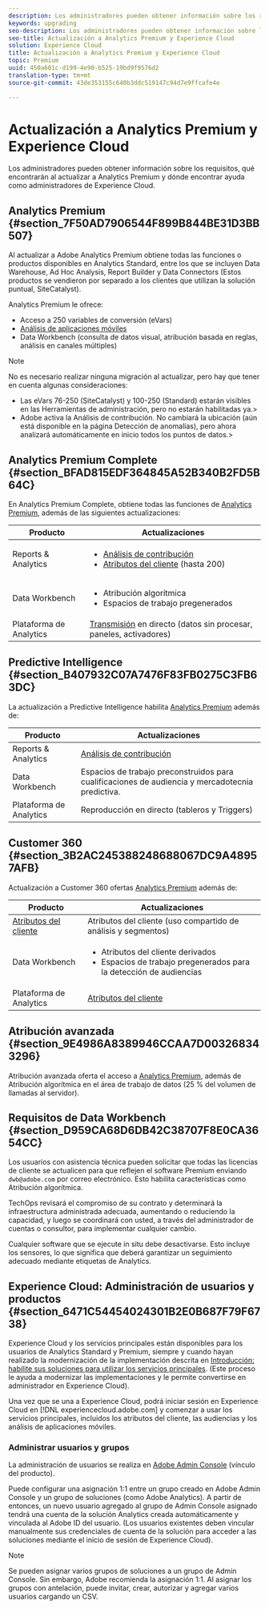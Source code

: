 ```yaml
---
description: Los administradores pueden obtener información sobre los requisitos, qué encontrarán al actualizar a Analytics Premium y dónde encontrar ayuda como administradores de Experience Cloud.
keywords: upgrading
seo-description: Los administradores pueden obtener información sobre los requisitos, qué encontrarán al actualizar a Analytics Premium y dónde encontrar ayuda como administradores de Experience Cloud.
seo-title: Actualización a Analytics Premium y Experience Cloud
solution: Experience Cloud
title: Actualización a Analytics Premium y Experience Cloud
topic: Premium
uuid: 450a601c-d199-4e90-b525-19bd9f9576d2
translation-type: tm+mt
source-git-commit: 43de353155c640b3ddc519147c94d7e9ffcafe4e

---
```



# Actualización a Analytics Premium y Experience Cloud

Los administradores pueden obtener información sobre los requisitos, qué encontrarán al actualizar a Analytics Premium y dónde encontrar ayuda como administradores de Experience Cloud.

## Analytics Premium {#section_7F50AD7906544F899B844BE31D3BB507}

Al actualizar a Adobe Analytics Premium obtiene todas las funciones o productos disponibles en Analytics Standard, entre los que se incluyen Data Warehouse, Ad Hoc Analysis, Report Builder y Data Connectors (Estos productos se vendieron por separado a los clientes que utilizan la solución puntual, SiteCatalyst).

Analytics Premium le ofrece:

* Acceso a 250 variables de conversión (eVars)
* [Análisis de aplicaciones móviles](https://docs.adobe.com/content/help/en/mobile-services/using/home.html)
* Data Workbench (consulta de datos visual, atribución basada en reglas, análisis en canales múltiples)

>[!NOTE]
>
>No es necesario realizar ninguna migración al actualizar, pero hay que tener en cuenta algunas consideraciones:
>
>* Las eVars 76-250 (SiteCatalyst) y 100-250 (Standard) estarán visibles en las Herramientas de administración, pero no estarán habilitadas ya.>
>* Adobe activa la Análisis de contribución. No cambiará la ubicación (aún está disponible en la página Detección de anomalías), pero ahora analizará automáticamente en inicio todos los puntos de datos.>


## Analytics Premium Complete {#section_BFAD815EDF364845A52B340B2FD5B64C}

En Analytics Premium Complete, obtiene todas las funciones de [Analytics Premium](../admin-getting-started/upgrade-to-analytics-premium.md#section_7F50AD7906544F899B844BE31D3BB507), además de las siguientes actualizaciones:

| Producto | Actualizaciones |
|--- |--- |
| Reports &amp; Analytics | <ul><li>[Análisis de contribución](https://docs.adobe.com/content/help/en/analytics/analyze/analysis-workspace/virtual-analyst/contribution-analysis/ca-tokens.html)</li><li>[Atributos del cliente](../attributes/attributes.md#concept_ACFEE7C8B8E94875BA0825CDF4913AF1) (hasta 200)</li></ul> |
| Data Workbench | <ul><li>Atribución algorítmica</li><li>Espacios de trabajo pregenerados</li></ul> |
| Plataforma de Analytics | [Transmisión](https://helpx.adobe.com/analytics/kb/getting-started-with-livestream-api.html) en directo (datos sin procesar, paneles, activadores) |

## Predictive Intelligence {#section_B407932C07A7476F83FB0275C3FB63DC}

La actualización a Predictive Intelligence habilita [Analytics Premium](../admin-getting-started/upgrade-to-analytics-premium.md#section_7F50AD7906544F899B844BE31D3BB507) además de:

| Producto | Actualizaciones |
|---|---|
| Reports &amp; Analytics | [Análisis de contribución](https://docs.adobe.com/content/help/en/analytics/analyze/analysis-workspace/virtual-analyst/contribution-analysis/ca-tokens.html) |
| Data Workbench | Espacios de trabajo preconstruidos para cualificaciones de audiencia y mercadotecnia predictiva. |
| Plataforma de Analytics | Reproducción en directo (tableros y Triggers) |

## Customer 360  {#section_3B2AC245388248688067DC9A48957AFB}

Actualización a Customer 360 ofertas [Analytics Premium](../admin-getting-started/upgrade-to-analytics-premium.md#section_7F50AD7906544F899B844BE31D3BB507) además de:

| Producto | Actualizaciones |
|--- |--- |
| [Atributos del cliente](../attributes/attributes.md) | Atributos del cliente (uso compartido de análisis y segmentos) |
| Data Workbench | <ul><li>Atributos del cliente derivados</li><li>Espacios de trabajo pregenerados para la detección de audiencias</li></ul> |
| Plataforma de Analytics | [Atributos del cliente](../attributes/attributes.md) |

## Atribución avanzada {#section_9E4986A8389946CCAA7D003268343296}

Atribución avanzada oferta el acceso a [Analytics Premium](../admin-getting-started/upgrade-to-analytics-premium.md#section_7F50AD7906544F899B844BE31D3BB507), además de Atribución algorítmica en el área de trabajo de datos (25 % del volumen de llamadas al servidor).

## Requisitos de Data Workbench  {#section_D959CA68D6DB42C38707F8E0CA3654CC}

Los usuarios con asistencia técnica pueden solicitar que todas las licencias de cliente se actualicen para que reflejen el software Premium enviando `dwb@adobe.com` por correo electrónico. Esto habilita características como Atribución algorítmica.

TechOps revisará el compromiso de su contrato y determinará la infraestructura administrada adecuada, aumentando o reduciendo la capacidad, y luego se coordinará con usted, a través del administrador de cuentas o consultor, para implementar cualquier cambio.

Cualquier software que se ejecute in situ debe desactivarse. Esto incluye los sensores, lo que significa que deberá garantizar un seguimiento adecuado mediante etiquetas de Analytics.

## Experience Cloud: Administración de usuarios y productos {#section_6471C54454024301B2E0B687F79F6738}

Experience Cloud y los servicios principales están disponibles para los usuarios de Analytics Standard y Premium, siempre y cuando hayan realizado la modernización de la implementación descrita en [Introducción: habilite sus soluciones para utilizar los servicios principales](../core-services/core-services.md#concept_07ED1D5C64234E77976E6D572E78FB9C). (Este proceso le ayuda a modernizar las implementaciones y le permite convertirse en administrador en Experience Cloud).

Una vez que se una a Experience Cloud, podrá iniciar sesión en Experience Cloud en [!DNL experiencecloud.adobe.com] y comenzar a usar los servicios principales, incluidos los atributos del cliente, las audiencias y los análisis de aplicaciones móviles.

### Administrar usuarios y grupos

La administración de usuarios se realiza en [Adobe Admin Console](https://helpx.adobe.com/enterprise/help/aedash.html) (vínculo del producto).

Puede configurar una asignación 1:1 entre un grupo creado en Adobe Admin Console y un grupo de soluciones (como Adobe Analytics). A partir de entonces, un nuevo usuario agregado al grupo de Admin Console asignado tendrá una cuenta de la solución Analytics creada automáticamente y vinculada al Adobe ID del usuario. (Los usuarios existentes deben vincular manualmente sus credenciales de cuenta de la solución para acceder a las soluciones mediante el inicio de sesión de Experience Cloud).

>[!NOTE]
>
>Se pueden asignar varios grupos de soluciones a un grupo de Admin Console. Sin embargo, Adobe recomienda la asignación 1:1. Al asignar los grupos con antelación, puede invitar, crear, autorizar y agregar varios usuarios cargando un CSV.
